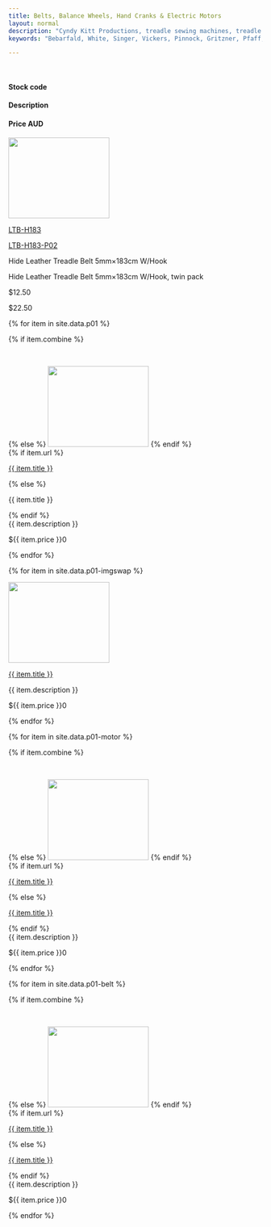 ```yaml
---
title: Belts, Balance Wheels, Hand Cranks & Electric Motors
layout: normal
description: "Cyndy Kitt Productions, treadle sewing machines, treadle sewing machine parts, sewing machine parts, vintage treadle sewing machines, reproduction sewing machine manuals, sewing machine manual, sewing, clothing, accessories, costume, bags, eco friendly, green machine, craft, treadle, design, eco sewing, sustainable craft"
keywords: "Bebarfald, White, Singer, Vickers, Pinnock, Gritzner, Pfaff, treadle sewing machine, vintage sewing machine, sewing machine manual, sewing"

---
```


<div class="container mb-4">
<div class="row bg-light">
<div class="m-2 col-3">
&nbsp;
</div><!-- end col -->
<div class="m-2 col-2">
  <h4>Stock code</h4>
</div><!-- end col -->
<div class="m-2 col-5">
  <h4>Description</h4>
</div><!-- end col -->
<div class="m-2 col-1 text-right">
  <h4>Price AUD</h4>
</div><!-- end col -->
</div><!-- end row -->

<div class="row">
<div class="m-2 col-3">
    <img src="{{ "assets/pic/stock/pic/PIC-BLT/TN/LTB-H183.00.jpg" | relative_url }}" width="200" height="160">
</div><!-- end col -->
<div class="m-2 col-2">
<p><a href="{{ "stock/ltb" | relative_url }}">LTB-H183</a></p>
<p><a href="{{ "stock/ltb" | relative_url }}">LTB-H183-P02</a></p>
</div><!-- end col -->
<div class="m-2 col-5">
    <p>Hide Leather Treadle Belt 5mm×183cm W/Hook </p>
    <p>Hide Leather Treadle Belt 5mm×183cm W/Hook, twin pack</p>
</div><!-- end col -->
<div class="m-2 col-1">
    <p>$12.50</p>
    <p>$22.50</p>
</div><!-- end col -->
</div><!-- end row -->


{% for item in site.data.p01 %}
<div class="row">
<div class="m-2 col-3">
    {% if item.combine %}<p>&nbsp;</p>
    {% else %}
    <img src="../assets/pic/stock/p01/{{item.title}}.jpg" width="200" height="160">
    {% endif %}
</div><!-- end col -->
<div class="m-2 col-2">
    {% if item.url %}
    <p><a href="{{ item.url }}">{{ item.title }}</a></p>
    {% else %} <p>{{ item.title }}</p>
    {% endif %}
</div><!-- end col -->
<div class="m-2 col-5">
    {{ item.description }}
</div><!-- end col -->
<div class="m-2 col-1">
    <p>${{ item.price }}0</p>
</div><!-- end col -->
</div><!-- end row -->
{% endfor %}

{% for item in site.data.p01-imgswap %}
<div class="row">
<div class="m-2 col-3">
<p><a href="../stock/{{ item.url }}.html" onmouseout="MM_swapImgRestore()" onmouseover="MM_swapImage('{{ item.title }}','','../assets/pic/stock/p01/rollover/{{ item.title}}.02.jpg',1)"><img name="{{ item.title }}" src="../assets/pic/stock/p01/rollover/{{ item.title }}.01.jpg" width="200" height="160" border="0"></a></p>
</div><!-- end col -->
<div class="m-2 col-2">
<p><a href="../stock/{{ item.url }}.html">{{ item.title }}</a></p>
</div><!-- end col -->
<div class="m-2 col-5">
    {{ item.description }}
</div><!-- end col -->
<div class="m-2 col-1">
    <p>${{ item.price }}0</p>
</div><!-- end col -->
</div><!-- end row -->
{% endfor %}

{% for item in site.data.p01-motor %}
<div class="row">
<div class="m-2 col-3">
    {% if item.combine %}<p>&nbsp;</p>
    {% else %}
    <img src="../assets/pic/stock/p01/{{item.title}}.jpg" width="200" height="160">
    {% endif %}
</div><!-- end col -->
<div class="m-2 col-2">
    {% if item.url %}
    <p><a href="{{ item.url }}">{{ item.title }}</a></p>
    {% else %} <p> <a href="../stock/pic/PIC-DRV/{{item.title}}.jpg">{{ item.title }}</a></p>
    {% endif %}
</div><!-- end col -->
<div class="m-2 col-5">
    {{ item.description }}
</div><!-- end col -->
<div class="m-2 col-1">
    <p>${{ item.price }}0</p>
</div><!-- end col -->
</div><!-- end row -->
{% endfor %}

{% for item in site.data.p01-belt %}
<div class="row">
<div class="m-2 col-3">
    {% if item.combine %}<p>&nbsp;</p>
    {% else %}
    <img src="../assets/pic/stock/p01/{{item.title}}.jpg" width="200" height="160">
    {% endif %}
</div><!-- end col -->
<div class="m-2 col-2">
    {% if item.url %}
    <p><a href="../stock/{{ item.url }}">{{ item.title }}</a></p>
    {% else %} <p> <a href="../stock/pic/PIC-BLT/{{item.title}}.jpg">{{ item.title }}</a></p>
    {% endif %}
</div><!-- end col -->
<div class="m-2 col-5">
    {{ item.description }}
</div><!-- end col -->
<div class="m-2 col-1">
    <p>${{ item.price }}0</p>
</div><!-- end col -->
</div><!-- end row -->
{% endfor %}


</div><!-- end container -->
<script>
function onchange(event) {
  MM_jumpMenu('parent', this, 0)
}
</script>
